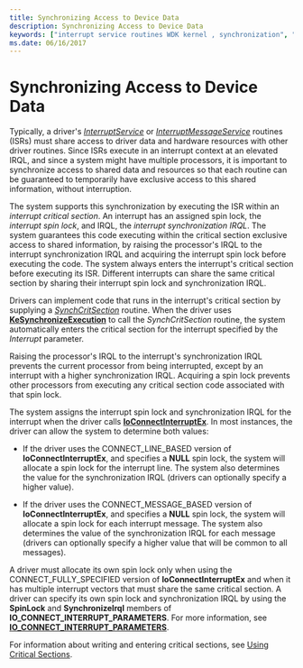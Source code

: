 ```yaml
---
title: Synchronizing Access to Device Data
description: Synchronizing Access to Device Data
keywords: ["interrupt service routines WDK kernel , synchronization", "ISRs WDK kernel , synchronization", "interrupt objects WDK kernel , synchronization", "synchronization WDK kernel , interrupts", "single interrupt vectors WDK kernel", "critical section routines WDK kernel", "interrupt spin locks WDK kernel", "spin locks WDK kernel", "synchronization WDK kernel , device data access", "SynchCritSection", "SynchronizeIrql", "SpinLock parameter"]
ms.date: 06/16/2017
---
```


# Synchronizing Access to Device Data





Typically, a driver's [*InterruptService*](/windows-hardware/drivers/ddi/wdm/nc-wdm-kservice_routine) or [*InterruptMessageService*](/windows-hardware/drivers/ddi/wdm/nc-wdm-kmessage_service_routine) routines (ISRs) must share access to driver data and hardware resources with other driver routines. Since ISRs execute in an interrupt context at an elevated IRQL, and since a system might have multiple processors, it is important to synchronize access to shared data and resources so that each routine can be guaranteed to temporarily have exclusive access to this shared information, without interruption.

The system supports this synchronization by executing the ISR within an *interrupt critical section*. An interrupt has an assigned spin lock, the *interrupt spin lock*, and IRQL, the *interrupt synchronization IRQL*. The system guarantees this code executing within the critical section exclusive access to shared information, by raising the processor's IRQL to the interrupt synchronization IRQL and acquiring the interrupt spin lock before executing the code. The system always enters the interrupt's critical section before executing its ISR. Different interrupts can share the same critical section by sharing their interrupt spin lock and synchronization IRQL.

Drivers can implement code that runs in the interrupt's critical section by supplying a [*SynchCritSection*](/windows-hardware/drivers/ddi/wdm/nc-wdm-ksynchronize_routine) routine. When the driver uses [**KeSynchronizeExecution**](/windows-hardware/drivers/ddi/wdm/nf-wdm-kesynchronizeexecution) to call the *SynchCritSection* routine, the system automatically enters the critical section for the interrupt specified by the *Interrupt* parameter.

Raising the processor's IRQL to the interrupt's synchronization IRQL prevents the current processor from being interrupted, except by an interrupt with a higher synchronization IRQL. Acquiring a spin lock prevents other processors from executing any critical section code associated with that spin lock.

The system assigns the interrupt spin lock and synchronization IRQL for the interrupt when the driver calls [**IoConnectInterruptEx**](/windows-hardware/drivers/ddi/wdm/nf-wdm-ioconnectinterruptex). In most instances, the driver can allow the system to determine both values:

-   If the driver uses the CONNECT\_LINE\_BASED version of **IoConnectInterruptEx**, and specifies a **NULL** spin lock, the system will allocate a spin lock for the interrupt line. The system also determines the value for the synchronization IRQL (drivers can optionally specify a higher value).

-   If the driver uses the CONNECT\_MESSAGE\_BASED version of **IoConnectInterruptEx**, and specifies a **NULL** spin lock, the system will allocate a spin lock for each interrupt message. The system also determines the value of the synchronization IRQL for each message (drivers can optionally specify a higher value that will be common to all messages).


A driver must allocate its own spin lock only when using the CONNECT\_FULLY\_SPECIFIED version of **IoConnectInterruptEx** and when it has multiple interrupt vectors that must share the same critical section. A driver can specify its own spin lock and synchronization IRQL by using the **SpinLock** and **SynchronizeIrql** members of **IO\_CONNECT\_INTERRUPT\_PARAMETERS**. For more information, see [**IO\_CONNECT\_INTERRUPT\_PARAMETERS**](/windows-hardware/drivers/ddi/wdm/ns-wdm-_io_connect_interrupt_parameters).

For information about writing and entering critical sections, see [Using Critical Sections](using-critical-sections.md).

 

